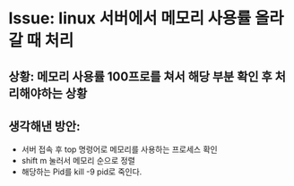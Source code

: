 <!--
author: Dailyscat
purpose: issue arrange
rules:
 (1) 헤더와 문단사이
    <br/>
    <br/>
 (2) 코드가 작성되는 부분은 >로 정리
 (3) 참조는 해당 내용 바로 아래
    <br/>
    <br/>
 (4) 명령어는 bold
 (5) 방안은 ## 안의 과정은 ###
-->

# Issue: linux 서버에서 메모리 사용률 올라갈 때 처리

## 상황: 메모리 사용률 100프로를 쳐서 해당 부분 확인 후 처리해야하는 상황

## 생각해낸 방안:

- 서버 접속 후 top 명령어로 메모리를 사용하는 프로세스 확인
- shift m 눌러서 메모리 순으로 정렬
- 해당하는 Pid를 kill -9 pid로 죽인다.
